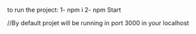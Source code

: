 
to run the project: 
1-
npm i 
2-
npm Start

//By default projet will be running in port 3000 in your localhost
